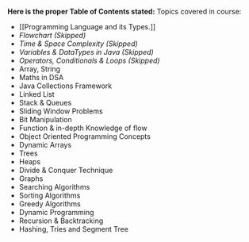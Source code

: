 **Here is the proper Table of Contents stated:** 
Topics covered in course:
- [[Programming Language and its Types.]]
- *Flowchart (Skipped)*
- *Time & Space Complexity (Skipped)*
- *Variables & DataTypes in Java (Skipped)*
- *Operators, Conditionals & Loops (Skipped)*
- Array, String
- Maths in DSA
- Java Collections Framework
- Linked List
- Stack & Queues
- Sliding Window Problems
- Bit Manipulation
- Function & in-depth Knowledge of flow
- Object Oriented Programming Concepts
- Dynamic Arrays
- Trees
- Heaps
- Divide & Conquer Technique
- Graphs
- Searching Algorithms
- Sorting Algorithms
- Greedy Algorithms
- Dynamic Programming
- Recursion & Backtracking
- Hashing, Tries and Segment Tree